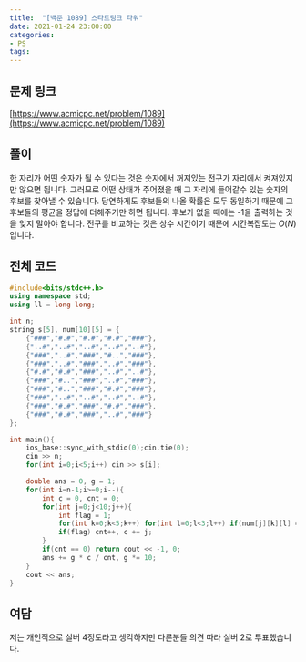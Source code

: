 ```yaml
---
title:  "[백준 1089] 스타트링크 타워"
date: 2021-01-24 23:00:00
categories: 
- PS
tags:
---
```


## 문제 링크
[https://www.acmicpc.net/problem/1089](https://www.acmicpc.net/problem/1089)

## 풀이

한 자리가 어떤 숫자가 될 수 있다는 것은 숫자에서 꺼져있는 전구가 자리에서 켜져있지만 않으면 됩니다. 그러므로 어떤 상태가 주어졌을 때 그 자리에 들어갈수 있는 숫자의 후보를 찾아낼 수 있습니다. 당연하게도 후보들의 나올 확률은 모두 동일하기 때문에 그 후보들의 평균을 정답에 더해주기만 하면 됩니다. 후보가 없을 때에는 -1을 출력하는 것을 잊지 말아야 합니다. 전구를 비교하는 것은 상수 시간이기 때문에 시간복잡도는 $O(N)$입니다.



## 전체 코드

```cpp
#include<bits/stdc++.h>
using namespace std;
using ll = long long;

int n;
string s[5], num[10][5] = {
    {"###","#.#","#.#","#.#","###"},
    {"..#","..#","..#","..#","..#"},
    {"###","..#","###","#..","###"},
    {"###","..#","###","..#","###"},
    {"#.#","#.#","###","..#","..#"},
    {"###","#..","###","..#","###"},
    {"###","#..","###","#.#","###"},
    {"###","..#","..#","..#","..#"},
    {"###","#.#","###","#.#","###"},
    {"###","#.#","###","..#","###"}
};

int main(){
    ios_base::sync_with_stdio(0);cin.tie(0);
    cin >> n;
    for(int i=0;i<5;i++) cin >> s[i];

    double ans = 0, g = 1;
    for(int i=n-1;i>=0;i--){
        int c = 0, cnt = 0;
        for(int j=0;j<10;j++){
            int flag = 1;
            for(int k=0;k<5;k++) for(int l=0;l<3;l++) if(num[j][k][l] == '.' && s[k][4*i+l] == '#') flag = 0;
            if(flag) cnt++, c += j;
        }
        if(cnt == 0) return cout << -1, 0;
        ans += g * c / cnt, g *= 10;
    }
    cout << ans;
}
```

## 여담

저는 개인적으로 실버 4정도라고 생각하지만 다른분들 의견 따라 실버 2로 투표했습니다.